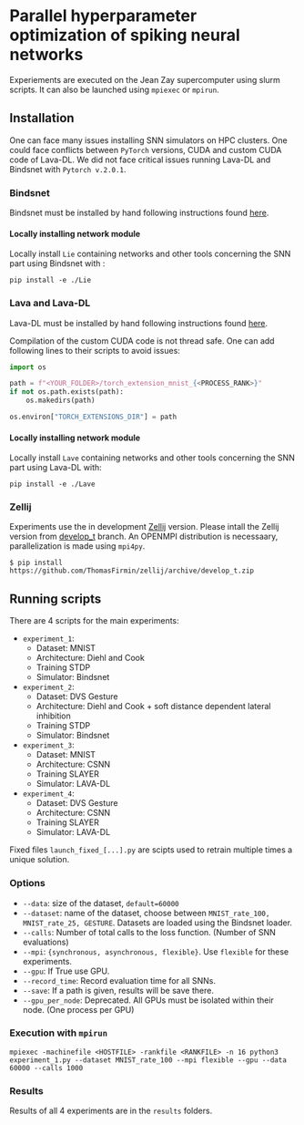 # Parallel hyperparameter optimization of spiking neural networks

Experiements are executed on the Jean Zay supercomputer using slurm scripts.
It can also be launched using `mpiexec` or `mpirun`.

## Installation

One can face many issues installing SNN simulators on HPC clusters. One could face conflicts between `PyTorch` versions, CUDA and custom CUDA code of Lava-DL.
We did not face critical issues running Lava-DL and Bindsnet with `Pytorch v.2.0.1`.

### Bindsnet
Bindsnet must be installed by hand following instructions found [here](https://bindsnet-docs.readthedocs.io/installation.html).

#### Locally installing network module
Locally install `Lie` containing networks and other tools concerning the SNN part using Bindsnet with :
```
pip install -e ./Lie
```

### Lava and Lava-DL
Lava-DL must be installed by hand following instructions found [here](https://lava-nc.org/lava/notebooks/in_depth/tutorial01_installing_lava.html).

Compilation of the custom CUDA code is not thread safe. One can add following lines to their scripts to avoid issues:

```python
import os

path = f"<YOUR_FOLDER>/torch_extension_mnist_{<PROCESS_RANK>}"
if not os.path.exists(path):
    os.makedirs(path)

os.environ["TORCH_EXTENSIONS_DIR"] = path
```

#### Locally installing network module
Locally install `Lave` containing networks and other tools concerning the SNN part using Lava-DL with:
```
pip install -e ./Lave
```

### Zellij

Experiments use the in development [Zellij](https://github.com/ThomasFirmin/zellij/) version.
Please intall the Zellij version from [develop_t](https://github.com/ThomasFirmin/zellij/tree/develop_t) branch.
An OPENMPI distribution is necessaary, parallelization is made using `mpi4py`.

```
$ pip install https://github.com/ThomasFirmin/zellij/archive/develop_t.zip
```

## Running scripts

There are 4 scripts for the main experiments:

- `experiment_1`:
  - Dataset: MNIST
  - Architecture: Diehl and Cook
  - Training STDP
  - Simulator: Bindsnet
- `experiment_2`:
  - Dataset: DVS Gesture
  - Architecture: Diehl and Cook + soft distance dependent lateral inhibition
  - Training STDP
  - Simulator: Bindsnet
- `experiment_3`:
  - Dataset: MNIST
  - Architecture: CSNN
  - Training SLAYER
  - Simulator: LAVA-DL
- `experiment_4`:
  - Dataset: DVS Gesture
  - Architecture: CSNN
  - Training SLAYER
  - Simulator: LAVA-DL

Fixed files `launch_fixed_[...].py` are scipts used to retrain multiple times a unique solution.

### Options
- `--data`: size of the dataset, `default=60000`
- `--dataset`: name of the dataset, choose between `MNIST_rate_100, MNIST_rate_25, GESTURE`. Datasets are loaded using the Bindsnet loader.
- `--calls`: Number of total calls to the loss function. (Number of SNN evaluations)
- `--mpi`: `{synchronous, asynchronous, flexible}`. Use `flexible` for these experiments.
- `--gpu`: If True use GPU.
- `--record_time`: Record evaluation time for all SNNs.
- `--save`: If a path is given, results will be save there.
- `--gpu_per_node`: Deprecated. All GPUs must be isolated within their node. (One process per GPU)

### Execution with `mpirun`

```
mpiexec -machinefile <HOSTFILE> -rankfile <RANKFILE> -n 16 python3 experiment_1.py --dataset MNIST_rate_100 --mpi flexible --gpu --data 60000 --calls 1000
```

### Results

Results of all 4 experiments are in the `results` folders.
